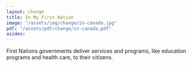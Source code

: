 ```yaml
---
layout: change
title: In My First Nation
image: "/assets/img/change/in-canada.jpg"
pdf: "/assets/pdf/change/in-canada.pdf"
asides:
---
```


First Nations governments deliver services and programs, like education programs and health care, to their citizens.